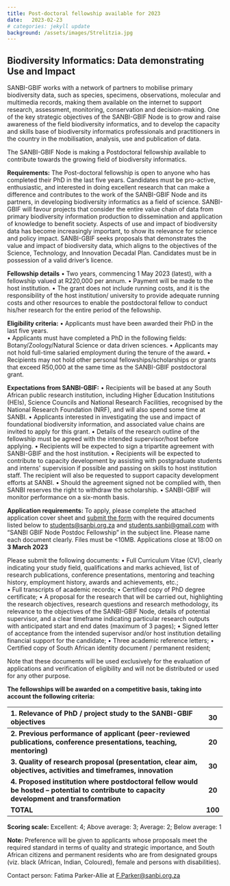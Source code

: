 ```yaml
---
title: Post-doctoral fellowship available for 2023
date:   2023-02-23
# categories: jekyll update
background: /assets/images/Strelitzia.jpg
---
```


## Biodiversity Informatics: Data demonstrating Use and Impact

SANBI-GBIF works with a network of partners to mobilise primary biodiversity data, such as species, specimens, observations,
molecular and multimedia records, making them available on the internet to support research, assessment, monitoring, conservation
and decision-making. One of the key strategic objectives of the SANBI-GBIF Node is to grow and raise awareness of the field biodiversity informatics,
and to develop the capacity and skills base of biodiversity informatics professionals and practitioners in the country in the mobilisation,
analysis, use and publication of data.

The SANBI-GBIF Node is making a Postdoctoral fellowship available to contribute towards the growing field of biodiversity informatics.  

**Requirements:** The Post-doctoral fellowship is open to anyone who has completed their PhD in the last five years.  Candidates must
be pro-active, enthusiastic, and interested in doing excellent research that can make a difference and contributes to the work of the 
SANBI-GBIF Node and its partners, in developing biodiversity informatics as a field of science.  SANBI-GBIF will favour projects that 
consider the entire value chain of data from primary biodiversity information production to dissemination and application of knowledge 
to benefit society.  Aspects of use and impact of biodiversity data has become increasingly important, to show its relevance for science
and policy impact. SANBI-GBIF seeks proposals that demonstrates the value and impact of biodiversity data, which aligns to the objectives
of the Science, Technology, and Innovation Decadal Plan. Candidates must be in possession of a valid driver’s licence.  

**Fellowship details**
•	Two years, commencing 1 May 2023 (latest), with a fellowship valued at R220,000 per annum. 
•	Payment will be made to the host institution. 
•	The grant does not include running costs, and it is the responsibility of the host  institution/ university to provide adequate running costs and other resources to enable the postdoctoral fellow to conduct his/her research for the entire period of the fellowship. 

**Eligibility criteria:**
•	Applicants must have been awarded their PhD in the last five years.  
•	Applicants must have completed a PhD in the following fields: Botany/Zoology/Natural Science or data driven sciences.
•	Applicants may not hold full-time salaried employment during the tenure of the award. 
•	Recipients may not hold other personal fellowships/scholarships or grants that exceed R50,000 at the same time as the SANBI-GBIF postdoctoral grant.

**Expectations from SANBI-GBIF:**
•	Recipients will be based at any South African public research institution, including Higher Education Institutions (HEIs), Science Councils and National Research Facilities, recognised by the National Research Foundation (NRF), and will also spend some time at SANBI.
•	Applicants interested in investigating the use and impact of foundational biodiversity information, and associated value chains are invited to apply for this grant.
•	Details of the research outline of the fellowship must be agreed with the intended supervisor/host before applying.
•	Recipients will be expected to sign a tripartite agreement with SANBI-GBIF and the host institution.
•	Recipients will be expected to contribute to capacity development by assisting with postgraduate students and interns' supervision if possible and passing on skills to host institution staff. The recipient will also be requested to support capacity development efforts at SANBI.
•	Should the agreement signed not be complied with, then SANBI reserves the right to withdraw the scholarship. 
•	SANBI-GBIF will monitor performance on a six-month basis.

**Application requirements:**
To apply, please complete the attached application cover sheet and [submit the form](/assets/images/SANBI-GBIF-Node-postdoc-application-coversheet-February-2023.pdf) with the required documents listed below to <students@sanbi.org.za>  and <students.sanbi@gmail.com>  with “SANBI GBIF Node Postdoc Fellowship” in the subject line.   Please name each document clearly. Files must be <10MB. Applications close at 18:00 on **3 March 2023**

Please submit the following documents:
•	Full Curriculum Vitae (CV), clearly indicating your study field, qualifications and marks achieved, list of research publications, conference presentations, mentoring and teaching history, employment history, awards and achievements, etc.;   
•	Full transcripts of academic records;
•	Certified copy of PhD degree certificate;
•	A proposal for the research that will be carried out, highlighting the research objectives, research questions and research methodology, its relevance to the objectives of the SANBI-GBIF Node, details of potential supervisor, and a clear timeframe indicating particular research outputs with anticipated start and end dates (maximum of 3 pages); 
•	Signed letter of acceptance from the intended supervisor and/or host institution detailing financial support for the candidate; 
•	Three academic reference letters;
•	Certified copy of South African identity document / permanent resident; 

Note that these documents will be used exclusively for the evaluation of applications and verification of eligibility and will not be distributed or used for any other purpose. 

**The fellowships will be awarded on a competitive basis, taking into account the following criteria:**

|1.	Relevance of PhD / project study to the SANBI-GBIF objectives  | 30 | 
| :------------- |:-------------:|
|**2.	Previous performance of applicant (peer-reviewed publications, conference presentations, teaching, mentoring)**|**20**|
|**3.	Quality of research proposal (presentation, clear aim, objectives, activities and timeframes, innovation**|**30**|
|**4.	Proposed institution where postdoctoral fellow would be hosted – potential to contribute to capacity development and transformation**|**20**|
|**TOTAL**|**100**|

**Scoring scale:** Excellent: 4; Above average: 3; Average: 2; Below average: 1

**Note:** Preference will be given to applicants whose proposals meet the required standard in terms of quality and strategic importance, and South African citizens and permanent residents who are from designated groups (viz. black (African, Indian, Coloured), female and persons with disabilities). 

Contact person: Fatima Parker-Allie at F.Parker@sanbi.org.za
